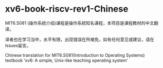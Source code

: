 # xv6-book-riscv-rev1-Chinese
MIT6.S081 (操作系统介绍)课程是操作系统知名课程，本项目是课程教材的中文翻译。

译者也在学习当中，水平有限，出现错误在所难免，如有任何意见或建议，请在Issues留言。

Chinese translation for MIT6.S081(Introduction to Operating Systems) textbook ‘xv6: A simple, Unix-like teaching operating system’


